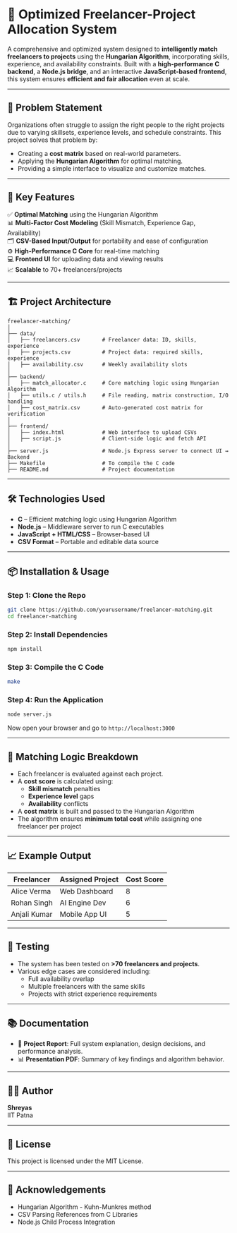 
# 🚀 Optimized Freelancer-Project Allocation System

A comprehensive and optimized system designed to **intelligently match freelancers to projects** using the **Hungarian Algorithm**, incorporating skills, experience, and availability constraints. Built with a **high-performance C backend**, a **Node.js bridge**, and an interactive **JavaScript-based frontend**, this system ensures **efficient and fair allocation** even at scale.

---

## 🧠 Problem Statement

Organizations often struggle to assign the right people to the right projects due to varying skillsets, experience levels, and schedule constraints. This project solves that problem by:
- Creating a **cost matrix** based on real-world parameters.
- Applying the **Hungarian Algorithm** for optimal matching.
- Providing a simple interface to visualize and customize matches.

---

## 🌟 Key Features

✅ **Optimal Matching** using the Hungarian Algorithm  
📊 **Multi-Factor Cost Modeling** (Skill Mismatch, Experience Gap, Availability)  
🗂️ **CSV-Based Input/Output** for portability and ease of configuration  
⚙️ **High-Performance C Core** for real-time matching  
💻 **Frontend UI** for uploading data and viewing results  
📈 **Scalable** to 70+ freelancers/projects

---

## 🏗️ Project Architecture

```
freelancer-matching/
│
├── data/
│   ├── freelancers.csv       # Freelancer data: ID, skills, experience
│   ├── projects.csv          # Project data: required skills, experience
│   ├── availability.csv      # Weekly availability slots
│
├── backend/
│   ├── match_allocator.c     # Core matching logic using Hungarian Algorithm
│   ├── utils.c / utils.h     # File reading, matrix construction, I/O handling
│   ├── cost_matrix.csv       # Auto-generated cost matrix for verification
│
├── frontend/
│   ├── index.html            # Web interface to upload CSVs
│   ├── script.js             # Client-side logic and fetch API
│
├── server.js                 # Node.js Express server to connect UI ↔ Backend
├── Makefile                  # To compile the C code
├── README.md                 # Project documentation
```

---

## 🛠️ Technologies Used

- **C** – Efficient matching logic using Hungarian Algorithm  
- **Node.js** – Middleware server to run C executables  
- **JavaScript + HTML/CSS** – Browser-based UI  
- **CSV Format** – Portable and editable data source

---

## 📦 Installation & Usage

### Step 1: Clone the Repo

```bash
git clone https://github.com/yourusername/freelancer-matching.git
cd freelancer-matching
```

### Step 2: Install Dependencies

```bash
npm install
```

### Step 3: Compile the C Code

```bash
make
```

### Step 4: Run the Application

```bash
node server.js
```

Now open your browser and go to `http://localhost:3000`

---

## 🔢 Matching Logic Breakdown

- Each freelancer is evaluated against each project.
- A **cost score** is calculated using:
  - **Skill mismatch** penalties
  - **Experience level** gaps
  - **Availability** conflicts
- A **cost matrix** is built and passed to the Hungarian Algorithm
- The algorithm ensures **minimum total cost** while assigning one freelancer per project

---

## 📈 Example Output

| Freelancer    | Assigned Project | Cost Score |
|---------------|------------------|------------|
| Alice Verma   | Web Dashboard    | 8          |
| Rohan Singh   | AI Engine Dev    | 6          |
| Anjali Kumar  | Mobile App UI    | 5          |

---

## 🧪 Testing

- The system has been tested on **>70 freelancers and projects**.
- Various edge cases are considered including:
  - Full availability overlap
  - Multiple freelancers with the same skills
  - Projects with strict experience requirements

---

## 📚 Documentation

- 📄 **Project Report**: Full system explanation, design decisions, and performance analysis.
- 📊 **Presentation PDF**: Summary of key findings and algorithm behavior.

---

## 👨‍🎓 Author

**Shreyas**   
IIT Patna

---

## 📄 License

This project is licensed under the MIT License.

---

## 🙌 Acknowledgements

- Hungarian Algorithm - Kuhn-Munkres method
- CSV Parsing References from C Libraries
- Node.js Child Process Integration
